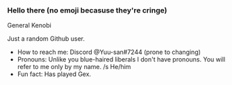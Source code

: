 ### Hello there (no emoji becasuse they're cringe)
General Kenobi

Just a random Github user.

- How to reach me: Discord @Yuu-san#7244 (prone to changing)
- Pronouns: Unlike you blue-haired liberals I don't have pronouns. You will refer to me only by my name. /s He/him
- Fun fact: Has played Gex.
